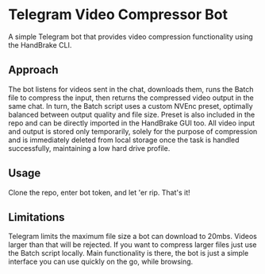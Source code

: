 # Telegram Video Compressor Bot

A simple Telegram bot that provides video compression functionality using the HandBrake CLI.

## Approach

The bot listens for videos sent in the chat, downloads them, runs the Batch file to compress the input, then returns the compressed video output in the same chat. In turn, the Batch script uses a custom NVEnc preset, optimally balanced between output quality and file size. Preset is also included in the repo and can be directly imported in the HandBrake GUI too. All video input and output is stored only temporarily, solely for the purpose of compression and is immediately deleted from local storage once the task is handled successfully, maintaining a low hard drive profile.

## Usage

Clone the repo, enter bot token, and let 'er rip. That's it!

## Limitations

Telegram limits the maximum file size a bot can download to 20mbs. Videos larger than that will be rejected. If you want to compress larger files just use the Batch script locally. Main functionality is there, the bot is just a simple interface you can use quickly on the go, while browsing.
